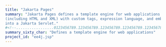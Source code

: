```yaml
---
title: "Jakarta Pages"
summary: "Jakarta Pages defines a template engine for web applications that supports mixing of textual content
(including HTML and XML) with custom tags, expression language, and embedded Java code, that gets compiled
into a Jakarta Servlet."
#<!--.................0123456789.123456789.123456789.123456789.123456789.123456789-->
summary_sixty_char: "Defines a template engine for web applications"
project_id: "ee4j.jsp"
---
```

